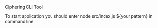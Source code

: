 Ciphering CLI Tool

To start application you should enter node src/index.js ${your pattern} in command line